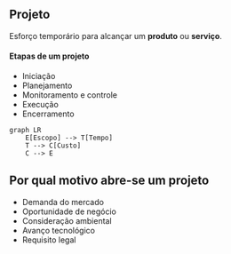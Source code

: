 ## Projeto
Esforço temporário para alcançar um **produto** ou **serviço**.

#### Etapas de um projeto
- Iniciação
- Planejamento
- Monitoramento e controle
- Execução
- Encerramento

```mermaid
graph LR
    E[Escopo] --> T[Tempo]
    T --> C[Custo]
    C --> E
```

## Por qual motivo abre-se um projeto
- Demanda do mercado
- Oportunidade de negócio
- Consideração ambiental
- Avanço tecnológico
- Requisito legal
<!--stackedit_data:
eyJoaXN0b3J5IjpbLTcxOTQ0OTk5MiwtMTIzMDU3ODA5OF19
-->
